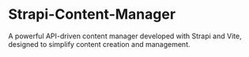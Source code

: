 # Strapi-Content-Manager
A powerful API-driven content manager developed with Strapi and Vite, designed to simplify content creation and management.
